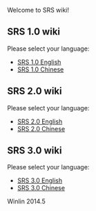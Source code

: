 Welcome to SRS wiki!

## SRS 1.0 wiki

Please select your language:
* [SRS 1.0 English][en1]
* [SRS 1.0 Chinese][cn1]

## SRS 2.0 wiki

Please select your language:
* [SRS 2.0 English][en2]
* [SRS 2.0 Chinese][cn2]

## SRS 3.0 wiki

Please select your language:
* [SRS 3.0 English][en3]
* [SRS 3.0 Chinese][cn3]

Winlin 2014.5

[en1]: https://github.com/winlinvip/simple-rtmp-server/wiki/v1_EN_Home
[cn1]: https://github.com/winlinvip/simple-rtmp-server/wiki/v1_CN_Home
[en2]: https://github.com/winlinvip/simple-rtmp-server/wiki/v2_EN_Home
[cn2]: https://github.com/winlinvip/simple-rtmp-server/wiki/v2_CN_Home
[en3]: https://github.com/winlinvip/simple-rtmp-server/wiki/v3_EN_Home
[cn3]: https://github.com/winlinvip/simple-rtmp-server/wiki/v3_CN_Home